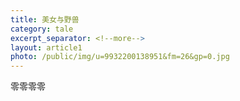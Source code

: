 ```yaml
---
title: 美女与野兽
category: tale
excerpt_separator: <!--more-->
layout: article1
photo: /public/img/u=9932200138951&fm=26&gp=0.jpg
---
```

零零零零